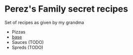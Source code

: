# Perez's Family secret recipes

Set of recipes as given by my grandma

- Pizzas
 - [base](pizzas/base.md)
- Sauces (TODO)
- Spreds (TODO)
